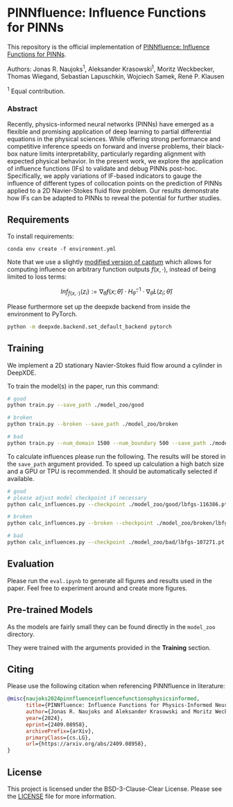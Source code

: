 # PINNfluence: Influence Functions for PINNs

This repository is the official implementation of [PINNfluence: Influence Functions for PINNs](https://arxiv.org/abs/2409.08958). 

Authors: Jonas R. Naujoks<sup>1</sup>, Aleksander Krasowski<sup>1</sup>, Moritz Weckbecker, Thomas Wiegand, Sebastian Lapuschkin, Wojciech Samek, René P. Klausen

<sup>1</sup> Equal contribution.

### Abstract 

Recently, physics-informed neural networks (PINNs) have emerged as a flexible and promising application of deep learning to partial differential equations in the physical sciences. While offering strong performance and competitive inference speeds on forward and inverse problems, their black-box nature limits interpretability, particularly regarding alignment with expected physical behavior. In the present work, we explore the application of influence functions (IFs) to validate and debug PINNs post-hoc. Specifically, we apply variations of IF-based indicators to gauge the influence of different types of collocation points on the prediction of PINNs applied to a 2D Navier-Stokes fluid flow problem. Our results demonstrate how IFs can be adapted to PINNs to reveal the potential for further studies.

## Requirements

To install requirements:

```setup
conda env create -f environment.yml
```

Note that we use a slightly [modified version of captum](https://github.com/aleks-krasowski/captum) which allows for computing influence on arbitrary function outputs $f(x,\cdot)$, instead of being limited to loss terms:

$$
Inf_{f(x,\cdot)} (z_i) := \nabla_{\hat\theta} f(x;\hat\theta) \cdot H_{\hat\theta}^{-1} \cdot \nabla_{\hat\theta} L(z_i; \hat\theta) 
$$

Please furthermore set up the deepxde backend from inside the environment to PyTorch.

```bash 
python -m deepxde.backend.set_default_backend pytorch
```

## Training

We implement a 2D stationary Navier-Stokes fluid flow around a cylinder in DeepXDE.

To train the model(s) in the paper, run this command:

```bash 
# good 
python train.py --save_path ./model_zoo/good

# broken
python train.py --broken --save_path ./model_zoo/broken

# bad
python train.py --num_domain 1500 --num_boundary 500 --save_path ./model_zoo/bad
```

To calculate influences please run the following. The results will be stored in the `save_path` argument provided.
To speed up calculation a high batch size and a GPU or TPU is recommended. It should be automatically selected if available.

```bash 
# good 
# please adjust model checkpoint if necessary
python calc_influences.py --checkpoint ./model_zoo/good/lbfgs-116386.pt --save_path ./model_zoo/good_influences --train_x_path ./model_zoo/good/train_x.npy --batch_size <what_your_hardware_allows>

# broken 
python calc_influences.py --broken --checkpoint ./model_zoo/broken/lbfgs-122314.pt --save_path ./model_zoo/broken_influences --train_x_path ./model_zoo/broken/train_x.npy --batch_size <what_your_hardware_allows>

# bad
python calc_influences.py --checkpoint ./model_zoo/bad/lbfgs-107271.pt --save_path ./model_zoo/bad_influences --train_x_path ./model_zoo/bad/train_x.npy --batch_size <what_your_hardware_allows>
```

## Evaluation

Please run the `eval.ipynb` to generate all figures and results used in the paper. Feel free to experiment around and create more figures.

## Pre-trained Models

As the models are fairly small they can be found directly in the `model_zoo` directory.

They were trained with the arguments provided in the **Training** section.

## Citing 

Please use the following citation when referencing PINNfluence in literature:

```bibtex
@misc{naujoks2024pinnfluenceinfluencefunctionsphysicsinformed,
      title={PINNfluence: Influence Functions for Physics-Informed Neural Networks}, 
      author={Jonas R. Naujoks and Aleksander Krasowski and Moritz Weckbecker and Thomas Wiegand and Sebastian Lapuschkin and Wojciech Samek and René P. Klausen},
      year={2024},
      eprint={2409.08958},
      archivePrefix={arXiv},
      primaryClass={cs.LG},
      url={https://arxiv.org/abs/2409.08958}, 
}
```

## License

This project is licensed under the BSD-3-Clause-Clear License. Please see the [LICENSE](./LICENSE) file for more information.
